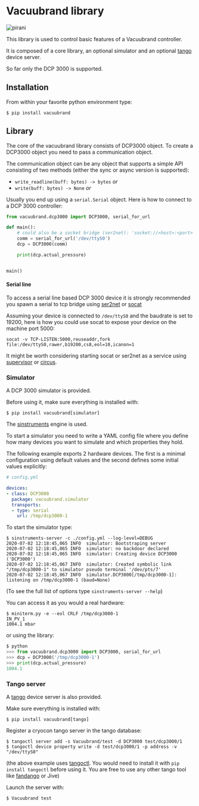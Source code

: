 # Vacuubrand library

![pirani](docs/vacuubrand_dcp300_pirani.jpg)

This library is used to control basic features of a Vacuubrand controller.

It is composed of a core library, an optional simulator and
an optional [tango](https://tango-controls.org/) device server.

So far only the DCP 3000 is supported.

## Installation

From within your favorite python environment type:

`$ pip install vacuubrand`


## Library

The core of the vacuubrand library consists of DCP3000 object.
To create a DCP3000 object you need to pass a communication object.

The communication object can be any object that supports a simple API
consisting of two methods (either the sync or async version is supported):

* `write_readline(buff: bytes) -> bytes` *or*
* `write(buff: bytes) -> None` *or*

Usually you end up using a `serial.Serial` object.
Here is how to connect to a DCP 3000 controller:

```python
from vacuubrand.dcp3000 import DCP3000, serial_for_url

def main():
    # could also be a socket bridge (ser2net): 'socket://<host>:<port>'
    comm = serial_for_url('/dev/ttyS0')
    dcp = DCP3000(comm)

    print(dcp.actual_pressure)


main()
```

#### Serial line

To access a serial line based DCP 3000 device it is strongly recommended you spawn
a serial to tcp bridge using [ser2net](https://linux.die.net/man/8/ser2net) or
[socat](https://linux.die.net/man/1/socat)

Assuming your device is connected to `/dev/ttyS0` and the baudrate is set to 19200,
here is how you could use socat to expose your device on the machine port 5000:

`socat -v TCP-LISTEN:5000,reuseaddr,fork file:/dev/ttyS0,rawer,b19200,cs8,eol=10,icanon=1`

It might be worth considering starting socat or ser2net as a service using
[supervisor](http://supervisord.org/) or [circus](https://circus.rtfd.io/).

### Simulator

A DCP 3000 simulator is provided.

Before using it, make sure everything is installed with:

`$ pip install vacuubrand[simulator]`

The [sinstruments](https://pypi.org/project/sinstruments/) engine is used.

To start a simulator you need to write a YAML config file where you define
how many devices you want to simulate and which properties they hold.

The following example exports 2 hardware devices. The first is a minimal
configuration using default values and the second defines some initial values
explicitly:

```yaml
# config.yml

devices:
- class: DCP3000
  package: vacuubrand.simulator
  transports:
  - type: serial
    url: /tmp/dcp3000-1

```

To start the simulator type:

```terminal
$ sinstruments-server -c ./config.yml --log-level=DEBUG
2020-07-02 12:18:45,065 INFO  simulator: Bootstraping server
2020-07-02 12:18:45,065 INFO  simulator: no backdoor declared
2020-07-02 12:18:45,065 INFO  simulator: Creating device DCP3000 ('DCP3000')
2020-07-02 12:18:45,067 INFO  simulator: Created symbolic link "/tmp/dcp3000-1" to simulator pseudo terminal '/dev/pts/7'
2020-07-02 12:18:45,067 INFO  simulator.DCP3000[/tmp/dcp3000-1]: listening on /tmp/dcp3000-1 (baud=None)
```

(To see the full list of options type `sinstruments-server --help`)

You can access it as you would a real hardware:

```terminal
$ miniterm.py -e --eol CRLF /tmp/dcp3000-1
IN_PV_1
1004.1 mbar
```

or using the library:
```python
$ python
>>> from vacuubrand.dcp3000 import DCP3000, serial_for_url
>>> dcp = DCP3000('/tmp/dcp3000-1')
>>> print(dcp.actual_pressure)
1004.1
```

### Tango server

A [tango](https://tango-controls.org/) device server is also provided.

Make sure everything is installed with:

`$ pip install vacuubrand[tango]`

Register a cryocon tango server in the tango database:
```
$ tangoctl server add -s Vacuubrand/test -d DCP3000 test/dcp3000/1
$ tangoctl device property write -d test/dcp3000/1 -p address -v "/dev/ttyS0"
```

(the above example uses [tangoctl](https://pypi.org/project/tangoctl/). You would need
to install it with `pip install tangoctl` before using it. You are free to use any other
tango tool like [fandango](https://pypi.org/project/fandango/) or Jive)

Launch the server with:

```terminal
$ Vacuubrand test
```


